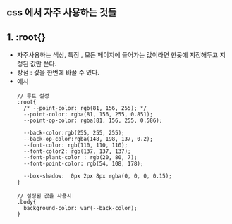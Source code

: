 ## css 에서 자주 사용하는 것들

## 1. :root{}
- 자주사용하는 색상, 특징 , 모든 페이지에 들어가는 값이라면 한곳에 지정해두고 지정된 값만 쓴다.
- 장점 : 값을 한번에 바꿀 수 있다.
- 예시
  ```
  // 루트 설정
  :root{
    /* --point-color: rgb(81, 156, 255); */
    --point-color: rgba(81, 156, 255, 0.851);
    --point-op-color: rgba(81, 156, 255, 0.586);
    
    --back-color:rgb(255, 255, 255);
    --back-op-color:rgba(148, 198, 137, 0.2);
    --font-color: rgb(110, 110, 110);
    --font-color2: rgb(137, 137, 137);
    --font-plant-color : rgb(20, 80, 7);
    --font-point-color: rgb(54, 108, 178);

    --box-shadow:  0px 2px 8px rgba(0, 0, 0, 0.15);
  }
  
  // 설정된 값을 사용시
  .body{
    background-color: var(--back-color);
  }
  ```
